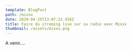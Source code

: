 ```yaml
---
template: BlogPost
path: /mixxx
date: 2020-04-25T23:07:22.936Z
title: Faire du streming live sur sa radio avec Mixxx
thumbnail: /assets/mixxx.png
---
```

A venir....
